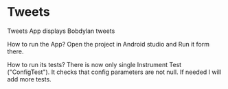 # Tweets
Tweets App displays Bobdylan tweets 

How to run the App?
Open the project in Android studio and Run it form there.

How to run its tests?
There is now only single Instrument Test ("ConfigTest").
It checks that config parameters are not null.
If needed I will add more tests.

